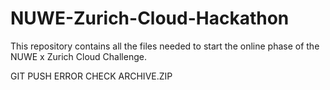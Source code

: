 # NUWE-Zurich-Cloud-Hackathon
This repository contains all the files needed to start the online phase of the NUWE x Zurich Cloud Challenge.


GIT PUSH ERROR CHECK ARCHIVE.ZIP
